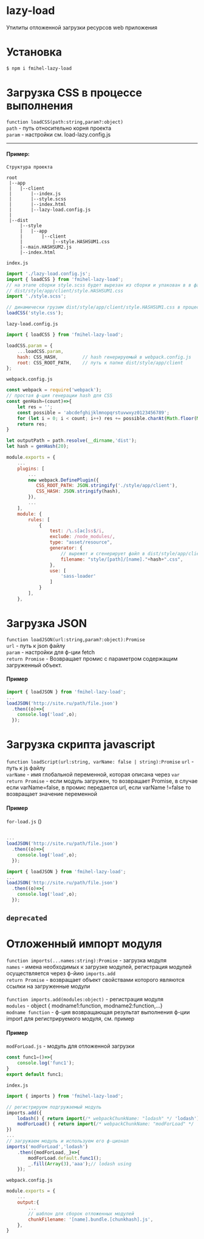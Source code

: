 # lazy-load
Утилиты отложенной загрузки ресурсов web приложения

# Установка 
```bash
$ npm i fmihel-lazy-load
```

# Загрузка CSS в процессе выполнения
```function loadCSS(path:string,param?:object)```\
`path` - путь относительно корня проекта\
`param` - настройки см. load-lazy.config.js

---
#### Пример:
`Структура проекта`
```
root
 |--app
 |   |--client
 |       |--index.js
 |       |--style.scss
 |       |--index.html
 |       |--lazy-load.config.js
 |
 |--dist
     |--style
     |   |--app
     |       |--client 
     |           |--style.HASHSUM1.css   
     |--main.HASHSUM2.js
     |--index.html
```

`index.js`
```js 
import './lazy-load.config.js';
import { loadCSS } from 'fmihel-lazy-load';
// на этапе сборки style.scss будет вырезан из сборки и упакован в в файл
// dist/style/app/client/style.HASHSUM1.css
import './style.scss'; 

// динамически грузим dist/style/app/client/style.HASHSUM1.css в процессе выполнения
loadCSS('style.css'); 

```


`lazy-load.config.js`
```js
import { loadCSS } from 'fmihel-lazy-load';

loadCSS.param = {
    ...loadCSS.param,
    hash: CSS_HASH,         // hash генерируемый в webpack.config.js
    root: CSS_ROOT_PATH,    // путь к папке dist/style/app/client
};
```


`webpack.config.js`
```js
const webpack = require('webpack');
// простая ф-ция генерации hash для CSS
const genHash=(count)=>{
    let res = '';
    const possible = 'abcdefghijklmnopqrstuvwxyz0123456789';
    for (let i = 0; i < count; i++) res += possible.charAt(Math.floor(Math.random() * possible.length));
    return res;
}

let outputPath = path.resolve(__dirname,'dist');
let hash = genHash(20);

module.exports = {
    ...
    plugins: [
        ...
        new webpack.DefinePlugin({
           CSS_ROOT_PATH: JSON.stringify('./style/app/client'),
           CSS_HASH: JSON.stringify(hash),
        }),
        ...        
    ],
    module: {
        rules: [
            {
                test: /\.s[ac]ss$/i,
                exclude: /node_modules/,
                type: "asset/resource",
                generator: {
                    // вырежет и сгенерирует файл в dist/style/app/client
                    filename: "style/[path]/[name]."+hash+".css", 
                },
                use: [
                    'sass-loader'           
                ]
            }
        ],
    },    

```

# Загрузка JSON
```function loadJSON(url:string,param?:object):Promise```\
`url` - путь к json файлу\
`param` - настройки для ф-ции fetch\
```return Promise``` -  Возвращает промис с параметром содержащим загруженный объект.

#### Пример
```js
import { loadJSON } from 'fmihel-lazy-load';
...
loadJSON('http://site.ru/path/file.json')
  .then((o)=>{
    console.log('load',o);
  });

```

# Загрузка скрипта javascript
```function loadScript(url:string, varName: false | string):Promise```
`url` - путь к js файлу\
`varName` - имя глобальной переменной, которая описана через  ```var```\
 ```return Promise``` - если модуль загружен, то возвращает Promise, в случае если varName=false, в промис передается url, 
 если varName !=false то возвращает значение переменной

#### Пример
`for-load.js` ()
```js

...
loadJSON('http://site.ru/path/file.json')
  .then((o)=>{
    console.log('load',o);
  });

```

```js
import { loadJSON } from 'fmihel-lazy-load';
...
loadJSON('http://site.ru/path/file.json')
  .then((o)=>{
    console.log('load',o);
  });

```

## ```deprecated```
# Отложенный импорт модуля

```function imports(...names:string):Promise``` - загрузка модуля\
`names` - имена необходимых к загрузке модулей, регистрация модулей осуществляется через ф-йию ```imports.add```\
 ```return Promise``` - возвращает объект свойствами которого являются ссылки на загруженные модули\
\
```function imports.add(modules:object)``` - регистрация модуля\
`modules` - object { modname1:function, modname2:function,...}\
`modname function` - ф-ция возвращающая результат выполнения ф-ции import для регистрируемого модуля, см. пример

#### Пример

`modForLoad.js` - модуль для отложенной загрузки
```js
const func1=()=>{
    console.log('func1');
}
export default func1;
```

`index.js` 
```js
import { imports } from 'fmihel-lazy-load';

// регистрируем подгружаемый модуль
imports.add({
    lodash() { return import(/* webpackChunkName: "lodash" */ 'lodash').then((module) => ({ _: module })); },
    modForLoad() { return import(/* webpackChunkName: "modForLoad" */ './path/modForLoad').then((modForLoad) => ({ modForLoad })); },
})
...
// загружаем модуль и используем его ф-ционал
imports('modForLoad','lodash')
    .then({modForLoad,_}=>{
        modForLoad.default.func1();
        _.fill(Array(3),'aaa');// lodash using
    });
```

`webpack.config.js`
```js
module.exports = {
    ...
    output:{
        ...
        // шаблон для сборок отложенных модулей
        chunkFilename: '[name].bundle.[chunkhash].js',
    },
}
```


